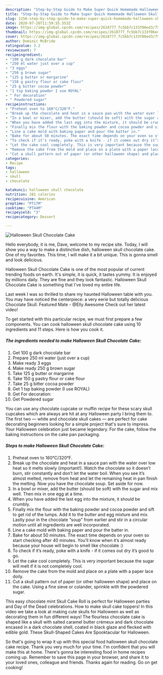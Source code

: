 ```yaml
---
description: "Step-by-Step Guide to Make Super Quick Homemade Halloween Skull Chocolate Cake"
title: "Step-by-Step Guide to Make Super Quick Homemade Halloween Skull Chocolate Cake"
slug: 1156-step-by-step-guide-to-make-super-quick-homemade-halloween-skull-chocolate-cake
date: 2020-07-26T11:59:55.553Z
image: https://img-global.cpcdn.com/recipes/2618777_fc5bb7c133f06ed3/751x532cq70/halloween-skull-chocolate-cake-recipe-main-photo.jpg
thumbnail: https://img-global.cpcdn.com/recipes/2618777_fc5bb7c133f06ed3/751x532cq70/halloween-skull-chocolate-cake-recipe-main-photo.jpg
cover: https://img-global.cpcdn.com/recipes/2618777_fc5bb7c133f06ed3/751x532cq70/halloween-skull-chocolate-cake-recipe-main-photo.jpg
author: Dominic McBride
ratingvalue: 3.2
reviewcount: 7
recipeingredient:
- "100 g dark chocolate bar"
- "250 ml water just over a cup"
- "3 eggs"
- "250 g brown sugar"
- "125 g butter or margarine"
- "150 g pastry flour or cake flour"
- "25 g bitter cocoa powder"
- "1 tsp baking powder I use ROYAL"
- " For decoration"
- " Powdered sugar"
recipeinstructions:
- "Preheat oven to 160°C/320°F."
- "Break up the chocolate and heat in a sauce pan with the water over low heat so it melts slowly (important!). Watch the chocolate so it doesn’t burn, stir constantly and don’t let the water boil. When you see it’s almost melted, remove from heat and let the remaining heat in pan finish the melting. Now you have the chocolate soup. Set aside for now."
- "In a bowl or mixer, add the butter (should be soft) with the sugar and mix well. Then mix in one egg at a time."
- "When you have added the last egg into the mixture, it should be crumbly."
- "Finally mix the flour with the baking powder and cocoa powder and sift to get rid of the lumps. Add it to the butter and egg mixture and mix. Lastly pour in the chocolate “soup” from earlier and stir in a circular motion until all ingredients are well incorporated."
- "Line a cake mold with baking paper and pour the batter in."
- "Bake for about 50 minutes. The exact time depends on your oven so start checking after 40 minutes. You’ll know when it’s almost ready because your house will begin to smell like chocolate :)"
- "To check if it’s ready, poke with a knife - if it comes out dry it’s good to go."
- "Let the cake cool completely. This is very important because the sugar will melt if it is not completely cool."
- "Remove the cake from the mold and place on a plate with a paper lace doily."
- "Cut a skull pattern out of paper (or other halloween shape) and place on the cake. Using a fine sieve or colander, sprinkle with the powdered sugar."
categories:
- Recipe
tags:
- halloween
- skull
- chocolate

katakunci: halloween skull chocolate 
nutrition: 281 calories
recipecuisine: American
preptime: "PT17M"
cooktime: "PT44M"
recipeyield: "3"
recipecategory: Dessert

---
```



![Halloween Skull Chocolate Cake](https://img-global.cpcdn.com/recipes/2618777_fc5bb7c133f06ed3/751x532cq70/halloween-skull-chocolate-cake-recipe-main-photo.jpg)

Hello everybody, it is me, Dave, welcome to my recipe site. Today, I will show you a way to make a distinctive dish, halloween skull chocolate cake. One of my favorites. This time, I will make it a bit unique. This is gonna smell and look delicious.

Halloween Skull Chocolate Cake is one of the most popular of current trending foods on earth. It's simple, it is quick, it tastes yummy. It is enjoyed by millions daily. They are fine and they look fantastic. Halloween Skull Chocolate Cake is something that I've loved my entire life.

Last week I was so thrilled to share my haunted Halloween table with you. You may have noticed the centerpiece: a very eerie but totally delicious Chocolate Skull. Featured Mate - @Elly Awesome Check out her latest video!


To get started with this particular recipe, we must first prepare a few components. You can cook halloween skull chocolate cake using 10 ingredients and 11 steps. Here is how you cook it.

<!--inarticleads1-->

##### The ingredients needed to make Halloween Skull Chocolate Cake:

1. Get 100 g dark chocolate bar
1. Prepare 250 ml water (just over a cup)
1. Make ready 3 eggs
1. Make ready 250 g brown sugar
1. Take 125 g butter or margarine
1. Take 150 g pastry flour or cake flour
1. Take 25 g bitter cocoa powder
1. Get 1 tsp baking powder (I use ROYAL)
1. Get  For decoration:
1. Get  Powdered sugar


You can use any chocolate cupcake or muffin recipe for these scary skull cupcakes which are always are hit at any Halloween party I bring them to. The first two — white and chocolate skull cakes — are perfect for cake decorating beginners looking for a simple project that&#39;s sure to impress. Your Halloween celebration just became legendary. For the cake, follow the baking instructions on the cake pan packaging. 

<!--inarticleads2-->

##### Steps to make Halloween Skull Chocolate Cake:

1. Preheat oven to 160°C/320°F.
1. Break up the chocolate and heat in a sauce pan with the water over low heat so it melts slowly (important!). Watch the chocolate so it doesn’t burn, stir constantly and don’t let the water boil. When you see it’s almost melted, remove from heat and let the remaining heat in pan finish the melting. Now you have the chocolate soup. Set aside for now.
1. In a bowl or mixer, add the butter (should be soft) with the sugar and mix well. Then mix in one egg at a time.
1. When you have added the last egg into the mixture, it should be crumbly.
1. Finally mix the flour with the baking powder and cocoa powder and sift to get rid of the lumps. Add it to the butter and egg mixture and mix. Lastly pour in the chocolate “soup” from earlier and stir in a circular motion until all ingredients are well incorporated.
1. Line a cake mold with baking paper and pour the batter in.
1. Bake for about 50 minutes. The exact time depends on your oven so start checking after 40 minutes. You’ll know when it’s almost ready because your house will begin to smell like chocolate :)
1. To check if it’s ready, poke with a knife - if it comes out dry it’s good to go.
1. Let the cake cool completely. This is very important because the sugar will melt if it is not completely cool.
1. Remove the cake from the mold and place on a plate with a paper lace doily.
1. Cut a skull pattern out of paper (or other halloween shape) and place on the cake. Using a fine sieve or colander, sprinkle with the powdered sugar.


This easy chocolate mint Skull Cake Roll is perfect for Halloween parties and Day of the Dead celebrations. How to make skull cake toppers! In this video we take a look at making cute skulls for Halloween as well as decorating them in fun different ways! The flourless chocolate cake is shaped like a skull with salted caramel butter crémeux and dark chocolate encased in a dark chocolate shell, coated in black glaze and flecked with edible gold. These Skull-Shaped Cakes Are Spooktacular for Halloween. 

So that's going to wrap it up with this special food halloween skull chocolate cake recipe. Thank you very much for your time. I'm confident that you will make this at home. There's gonna be interesting food in home recipes coming up. Remember to save this page in your browser, and share it to your loved ones, colleague and friends. Thanks again for reading. Go on get cooking!
